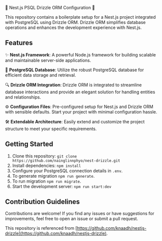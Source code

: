 🚀 Nest.js PSQL Drizzle ORM Configuration 🚀

This repository contains a boilerplate setup for a Nest.js project integrated with PostgreSQL using Drizzle ORM. Drizzle ORM simplifies database operations and enhances the development experience with Nest.js.

## Features

✨ **Nest.js Framework**: A powerful Node.js framework for building scalable and maintainable server-side applications.

🐘 **PostgreSQL Database**: Utilize the robust PostgreSQL database for efficient data storage and retrieval.

🔍 **Drizzle ORM Integration**: Drizzle ORM is integrated to streamline database interactions and provide an elegant solution for handling entities and relationships.

⚙️ **Configuration Files**: Pre-configured setup for Nest.js and Drizzle ORM with sensible defaults. Start your project with minimal configuration hassle.

🛠️ **Extendable Architecture**: Easily extend and customize the project structure to meet your specific requirements.

## Getting Started

1. Clone this repository: `git clone https://github.com/nainglinnphyo/nest-drizzle.git`
2. Install dependencies: `npm install`
3. Configure your PostgreSQL connection details in `.env`.
4. To generate migration `npm run generate`.
5. To run migration `npm run migrate`.
6. Start the development server: `npm run start:dev`

## Contribution Guidelines

Contributions are welcome! If you find any issues or have suggestions for improvements, feel free to open an issue or submit a pull request.

This repository is referenced from [https://github.com/knaadh/nestjs-drizzle](https://github.com/knaadh/nestjs-drizzle).
